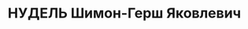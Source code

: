 ---
title: НУДЕЛЬ Шимон-Герш Яковлевич
description: "1898 р. н., м. Бердичів Бердичівського пов. Київської губ. Єврей, чл.\
  \ КП(б)У, письменний, друкар. Проживав у м. Бердичів Вінницької обл. \n  Заарештований\
  \ 19 вересня 1937 р. Обвинувачувався в причетності до к.-р. троцькістської терористичної\
  \ організації. ВК ВС СРСР 26 грудня 1937 р. засуджений до ув'язнення у ВТТ на 10\
  \ років з пораженням у правах на 5 років і конфіскацією майна. Помер 8 березня 1947\
  \ р., відбуваючи покарання. \n  Реабілітований у 1957 р."
---